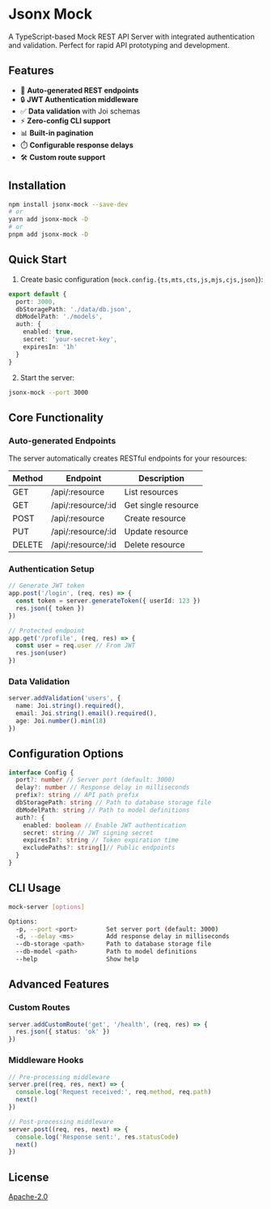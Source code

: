 # Jsonx Mock

A TypeScript-based Mock REST API Server with integrated authentication and validation. Perfect for rapid API prototyping and development.

## Features

- 🚀 **Auto-generated REST endpoints**
- 🔒 **JWT Authentication middleware**
- ✅ **Data validation** with Joi schemas
- ⚡ **Zero-config CLI support**
- 📊 **Built-in pagination**
- ⏱️ **Configurable response delays**
- 🛠️ **Custom route support**

## Installation

```bash
npm install jsonx-mock --save-dev
# or
yarn add jsonx-mock -D
# or
pnpm add jsonx-mock -D
```

## Quick Start

1. Create basic configuration (`mock.config.{ts,mts,cts,js,mjs,cjs,json}`):

```ts
export default {
  port: 3000,
  dbStoragePath: './data/db.json',
  dbModelPath: './models',
  auth: {
    enabled: true,
    secret: 'your-secret-key',
    expiresIn: '1h'
  }
}
```

2. Start the server:

```bash
jsonx-mock --port 3000
```

## Core Functionality

### Auto-generated Endpoints
The server automatically creates RESTful endpoints for your resources:

| Method | Endpoint              | Description          |
|--------|-----------------------|----------------------|
| GET    | /api/:resource       | List resources       |
| GET    | /api/:resource/:id   | Get single resource  |
| POST   | /api/:resource       | Create resource      |
| PUT    | /api/:resource/:id   | Update resource      |
| DELETE | /api/:resource/:id   | Delete resource      |

### Authentication Setup
```ts
// Generate JWT token
app.post('/login', (req, res) => {
  const token = server.generateToken({ userId: 123 })
  res.json({ token })
})

// Protected endpoint
app.get('/profile', (req, res) => {
  const user = req.user // From JWT
  res.json(user)
})
```

### Data Validation
```ts
server.addValidation('users', {
  name: Joi.string().required(),
  email: Joi.string().email().required(),
  age: Joi.number().min(18)
})
```

## Configuration Options

```ts
interface Config {
  port?: number // Server port (default: 3000)
  delay?: number // Response delay in milliseconds
  prefix?: string // API path prefix
  dbStoragePath: string // Path to database storage file
  dbModelPath: string // Path to model definitions
  auth?: {
    enabled: boolean // Enable JWT authentication
    secret: string // JWT signing secret
    expiresIn?: string // Token expiration time
    excludePaths?: string[]// Public endpoints
  }
}
```

## CLI Usage

```bash
mock-server [options]

Options:
  -p, --port <port>        Set server port (default: 3000)
  -d, --delay <ms>         Add response delay in milliseconds
  --db-storage <path>      Path to database storage file
  --db-model <path>        Path to model definitions
  --help                   Show help
```

## Advanced Features

### Custom Routes
```ts
server.addCustomRoute('get', '/health', (req, res) => {
  res.json({ status: 'ok' })
})
```

### Middleware Hooks
```ts
// Pre-processing middleware
server.pre((req, res, next) => {
  console.log('Request received:', req.method, req.path)
  next()
})

// Post-processing middleware
server.post((req, res, next) => {
  console.log('Response sent:', res.statusCode)
  next()
})
```

## License

[Apache-2.0](./LICENSE)
